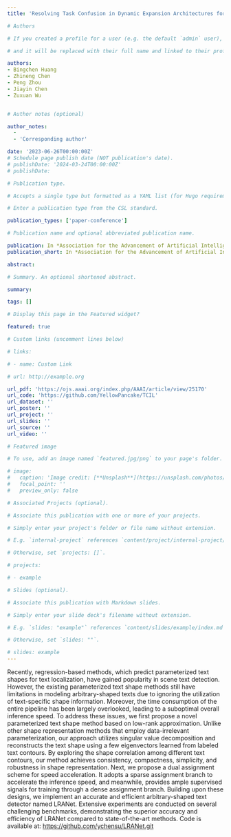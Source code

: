 ```yaml
---
title: 'Resolving Task Confusion in Dynamic Expansion Architectures for Class Incremental Learning'

# Authors

# If you created a profile for a user (e.g. the default `admin` user), write the username (folder name) here

# and it will be replaced with their full name and linked to their profile.

authors:
- Bingchen Huang
- Zhineng Chen
- Peng Zhou
- Jiayin Chen
- Zuxuan Wu


# Author notes (optional)

author_notes:
  - 
  - 'Corresponding author'

date: '2023-06-26T00:00:00Z'
# Schedule page publish date (NOT publication's date).
# publishDate: '2024-03-24T00:00:00Z'
# publishDate: 

# Publication type.

# Accepts a single type but formatted as a YAML list (for Hugo requirements).

# Enter a publication type from the CSL standard.

publication_types: ['paper-conference']

# Publication name and optional abbreviated publication name.

publication: In *Association for the Advancement of Artificial Intelligence (AAAI) 2023*
publication_short: In *Association for the Advancement of Artificial Intelligence (AAAI) 2023*

abstract: 

# Summary. An optional shortened abstract.

summary: 

tags: []

# Display this page in the Featured widget?

featured: true

# Custom links (uncomment lines below)

# links:

# - name: Custom Link

# url: http://example.org

url_pdf: 'https://ojs.aaai.org/index.php/AAAI/article/view/25170'
url_code: 'https://github.com/YellowPancake/TCIL'
url_dataset: ''
url_poster: ''
url_project: ''
url_slides: ''
url_source: ''
url_video: ''

# Featured image

# To use, add an image named `featured.jpg/png` to your page's folder.

# image:
#   caption: 'Image credit: [**Unsplash**](https://unsplash.com/photos/pLCdAaMFLTE)'
#   focal_point: ''
#   preview_only: false

# Associated Projects (optional).

# Associate this publication with one or more of your projects.

# Simply enter your project's folder or file name without extension.

# E.g. `internal-project` references `content/project/internal-project/index.md`.

# Otherwise, set `projects: []`.

# projects:

# - example

# Slides (optional).

# Associate this publication with Markdown slides.

# Simply enter your slide deck's filename without extension.

# E.g. `slides: "example"` references `content/slides/example/index.md`.

# Otherwise, set `slides: ""`.

# slides: example
---
```

Recently, regression-based methods, which predict parameterized text shapes for text localization, have gained popularity in scene text detection. However, the existing parameterized text shape methods still have limitations in modeling arbitrary-shaped texts due to ignoring the utilization of text-specific shape information. Moreover, the time consumption of the entire pipeline has been largely overlooked, leading to a suboptimal overall inference speed. To address these issues, we first propose a novel parameterized text shape method based on low-rank approximation. Unlike other shape representation methods that employ data-irrelevant parameterization, our approach utilizes singular value decomposition and reconstructs the text shape using a few eigenvectors learned from labeled text contours. By exploring the shape correlation among different text contours, our method achieves consistency, compactness, simplicity, and robustness in shape representation. Next, we propose a dual assignment scheme for speed acceleration. It adopts a sparse assignment branch to accelerate the inference speed, and meanwhile, provides ample supervised signals for training through a dense assignment branch. Building upon these designs, we implement an accurate and efficient arbitrary-shaped text detector named LRANet. Extensive experiments are conducted on several challenging benchmarks, demonstrating the superior accuracy and efficiency of LRANet compared to state-of-the-art methods. Code is available at: https://github.com/ychensu/LRANet.git